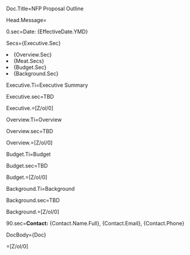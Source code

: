 Doc.Title=NFP Proposal Outline

Head.Message=</i>

0.sec=Date: {EffectiveDate.YMD}

Secs={Executive.Sec}<li>{Overview.Sec}<li>{Meat.Secs}<li>{Budget.Sec}<li>{Background.Sec}

Executive.Ti=Executive Summary

Executive.sec=TBD

Executive.=[Z/ol/0]

Overview.Ti=Overview

Overview.sec=TBD

Overview.=[Z/ol/0]

Budget.Ti=Budget

Budget.sec=TBD

Budget.=[Z/ol/0]

Background.Ti=Background

Background.sec=TBD

Background.=[Z/ol/0]

90.sec=<b>Contact:</b> {Contact.Name.Full}, {Contact.Email}, {Contact.Phone}

DocBody={Doc}

=[Z/ol/0]